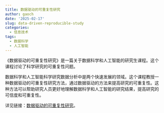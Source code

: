 ```yaml
---
title: 数据驱动的可重复性研究
author: gaoch
date: '2025-02-17'
slug: data-driven-reproducible-study
categories:
  - 信息技术
tags:
  - 数据科学
  - 人工智能
---
```


《数据驱动的可重复性研究》是一篇关于数据科学和人工智能的研究生课程。这个课程讨论了科学研究的可重复性问题。

数据科学和人工智能科学研究数据分析中是两个快速发展的领域。这个课程教授一种数据驱动的可重复性研究方法，通过数据驱动的方法来提高研究的可重复性。这种方法可以帮助研究人员更好地理解数据科学和人工智能的研究结果，提高研究的可信度和可重复性。

详见链接：[数据驱动的可重复性研究](https://d2rs.bio-spring.top)。
